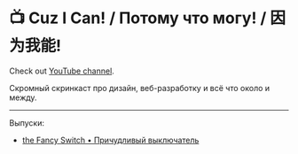 # 📺 Cuz I Can! / Потому что могу! / 因为我能!

Check out <a href="https://www.youtube.com/@cuz-i-can/" target="_blank">YouTube channel</a>.

Скромный скринкаст про дизайн, веб-разработку и всё что около и между.

---

Выпуски:

- [the Fancy Switch • Причудливый выключатель](https://youtu.be/WiWiN_NrXqU)
